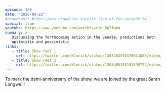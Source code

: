 ```yaml
---
episode: 180
date: "2020-09-22"
#crowdcast: https://www.crowdcast.io/e/in-lieu-of-fun-episode-74
special: true
youtube: https://www.youtube.com/watch?v=x1nLBpTfwm4
summary: >-
   Discussing the forthcoming action in the Senate; predictions both
   optimistic and pessimistic
links:
   - title: Show reel 1
     url: https://twitter.com/Klonick/status/1308484591876014088/video/1
   - title: Show reel 2
     url: https://twitter.com/Klonick/status/1308485185101598722/video/1
---
```

To mark the demi-anniversary of the show, we are joined by the great Sarah Longwell!
